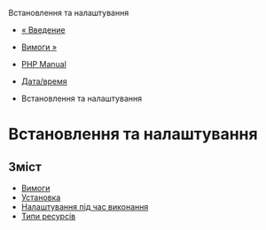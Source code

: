 Встановлення та налаштування

-   [« Введение](intro.datetime.md)
    
-   [Вимоги »](datetime.requirements.md)
    
-   [PHP Manual](index.md)
    
-   [Дата/время](book.datetime.md)
    
-   Встановлення та налаштування
    

# Встановлення та налаштування

## Зміст

-   [Вимоги](datetime.requirements.md)
-   [Установка](datetime.installation.md)
-   [Налаштування під час виконання](datetime.configuration.md)
-   [Типи ресурсів](datetime.resources.md)